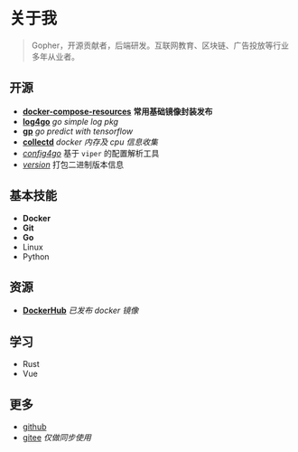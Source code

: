# 关于我


>Gopher，开源贡献者，后端研发。互联网教育、区块链、广告投放等行业多年从业者。

## 开源

- **[docker-compose-resources](https://github.com/v8fg/docker-compose-resources)** **常用基础镜像封装发布**
- **[log4go](https://github.com/xwi88/log4go)** *go simple log pkg*
- **[gp](https://github.com/xwi88/gp)** *go predict with tensorflow*
- **[collectd](https://github.com/v8fg/collectd)** *docker 内存及 cpu 信息收集*
- *[config4go](https://github.com/xwi88/config4go)* 基于 `viper` 的配置解析工具
- *[version](https://github.com/xwi88/version)* 打包二进制版本信息

## 基本技能

- **Docker**
- **Git**
- **Go**
- Linux
- Python

## 资源

- **[DockerHub](https://hub.docker.com/u/v8fg)** *已发布 docker 镜像*

## 学习

- Rust
- Vue

## 更多

- [github](https://github.com/xwi88)
- [gitee](https://gitee.com/xwi88) *仅做同步使用*

